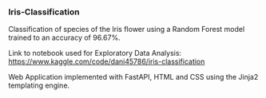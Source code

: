 ### Iris-Classification

Classification of species of the Iris flower using a Random Forest model trained to an accuracy of 96.67%. 

Link to notebook used for Exploratory Data Analysis: https://www.kaggle.com/code/dani45786/iris-classification 

Web Application implemented with FastAPI, HTML and CSS using the Jinja2 templating engine.
